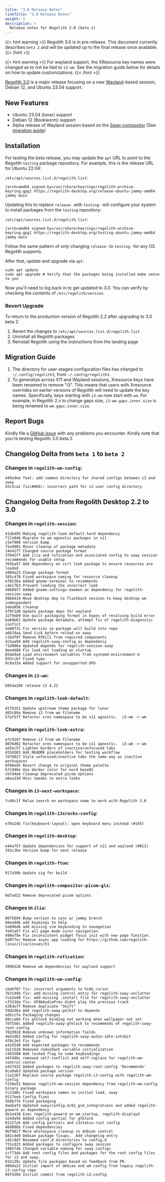```yaml
---
title: "3.0 Release Notes"
linkTitle: "3.0 Release Notes"
weight: 3
description: >
  Release notes for Regolith 3.0 (beta 2)
---
```


{{< hint warning >}}
Regolith 3.0 is in pre-release.  This document currently describes `beta 2` and will be updated up to the final release once available.
{{< /hint >}}

{{< hint warning >}}
For wayland support, the XResource key names were changed as to not be tied to `i3-wm`.  See the migration guide below for details on how to update customizations.
{{< /hint >}}

[Regolith 3.0](https://github.com/orgs/regolith-linux/projects/26) is a major release focusing on a new [Wayland](https://github.com/orgs/regolith-linux/projects/8)-based session, Debian 12, and Ubuntu 23.04 support.


## New Features

* Ubuntu 23.04 (lunar) support
* Debian 12 (Bookworm) support
* Alpha release of Wayland session based on the [Sway compositor](https://swaywm.org/) (See [migration guide](https://regolith-desktop.com/docs/howtos/install-sway/))

## Installation

For testing the beta release, you may update the `apt` URL to point to the Regolith `testing` package repository.  For example, this is the release URL for Ubuntu 22.04:

`/etc/apt/sources.list.d/regolith.list`:

```
[arch=amd64 signed-by=/usr/share/keyrings/regolith-archive-keyring.gpg] https://regolith-desktop.org/release-ubuntu-jammy-amd64 jammy main

```

Updating this to replace `release-` with `testing-` will configure your system to install packages from the `testing` repository:

`/etc/apt/sources.list.d/regolith.list`:

```
[arch=amd64 signed-by=/usr/share/keyrings/regolith-archive-keyring.gpg] https://regolith-desktop.org/testing-ubuntu-jammy-amd64 jammy main
```

Follow the same pattern of *only* changing `release-` to `testing-` for any OS Regolith supports.

After that, update and upgrade via `apt`:

```console
sudo apt update
sudo apt upgrade # Verify that the packages being installed make sense to you
```

Now you'll need to log back in to get updated to 3.0.  You can verify by checking the contents of `/etc/regolith/version`.

### Revert Upgrade

To return to the production version of Regolith 2.2 after upgrading to 3.0 beta 2:
1. Revert the changes to `/etc/apt/sources.list.d/regolith.list`
2. Uninstall all Regolith packages
3. Reinstall Regolith using the instructions from the landing page

## Migration Guide

1. The directory for user-staged configuration files has changed to `~/.config/regolith3`, from `~/.config/regolith2`.
2. To generalize across X11 and Wayland sessions, Xresource keys have been renamed to remove "i3".  This means that users with Xresource overrides on earlier versions of Regolith will need to update the key names.  Specifically, keys starting with `i3-wm` now start with `wm`.  For example, in Regolith 2.x to change gaps size, `i3-wm.gaps.inner.size` is being renamed to `wm.gaps.inner.size`.

## Report Bugs

Kindly file a [GitHub issue](https://github.com/regolith-linux/regolith-desktop/issues) with any problems you encounter.  Kindly note that you're testing Regolith 3.0 beta 2.

## Changelog Delta from `beta 1` to `beta 2`

### Changes in `regolith-wm-config`:
```
445edee feat: add common directory for shared configs between i3 and sway
d3c5ca2 fix(#866): incorrect path for i3 user config directory
```

## Changelog Delta from Regolith Desktop 2.2 to 3.0

### Changes in `regolith-session`:
```
41dbd95 Making regolith-look-default hard dependency
f17a946 Migrate to wm agnostic packages in x11
c5e7900 version bump
f5a9901 Minor cleanup of package metadata
14e41f7 Changed source package format
3f042ff Add ilia and rofication and associated config to sway session recommends for usable setup
765ba57 Add dependency on virt look package to ensure resources are loaded
a98da23 Change package format
385c478 Fixed workspace naming for resource cleanup
e78230a Added gnome-terminal to recommends
c4e17b3 Prevent loading the incorrect look
49b09f7 Added gnome-settings-daemon as dependency for regolith-session-sway
9968419 Move desktop dep to flashback session to keep desktop wm indenpendent
5aba956 cleanup
5f9f1d0 Update package deps for wayland
32f9eb9 Use quilt packaging format in hopes of resolving build error
be04b61 Update package metadata, attempt fix of regolith-diagnostic confict
5e80731 Fix version so package will build into repo
a6b7daa Send tick before reload on sway
c1bdf0f Remove RfKill from required components
4c5aa9d Add regolith-sway-config as dependency
71d906a Updated depends for regolith-session-sway
9ee4d88 Fix look not loading on startup
03ab9a4 Load environment variables from systemd-environment-d
933ccbf Fixed typo
9c9a33a Added support for unsupported GPU
```

### Changes in `i3-wm`:
```
b85da284 release i3 4.22
```

### Changes in `regolith-look-default`:
```
d1f8351 Update upstream theme package for lunar
403c89a Remove i3 from wm filename
57af57f Refactor xres namespace to be x11 agnostic.  i3-wm -> wm
```

### Changes in `regolith-look-extra`:
```
e7c9247 Remove i3 from wm filename
8076d02 Refactor xres namespace to be x11 agnostic.  i3-wm -> wm
ad3ec5f Lighten borders of inactive/unfocused tabs
d33d503 Add README placeholders for testing workflow
7d78827 Style unfocused/inactive tabs the same way as inactive workspaces
0f88ed5 Revert change to original theme palette
67c946e Use darker color for nord base02
cbfd4e6 Cleanup deprecated picom options
a6ea33d Misc tweaks to extra looks
```

### Changes in `i3-next-workspace`:
```
fc40c1f Relax search on workspace name to work with Regolith 3.0
```

### Changes in `regolith-i3xrocks-config`:
```
e70a24b fix(keyboard-layout): open keyboard menu instead (#145)
```

### Changes in `regolith-desktop`:
```
e44a757 Update dependencies for support of x11 and wayland (#812)
291c3be Version bump for next release
```

### Changes in `regolith-ftue`:
```
017a50b Update sig for build
```

### Changes in `regolith-compositor-picom-glx`:
```
0d7ad22 Remove deprecated picom options
```

### Changes in `ilia`:
```
86f5694 Bump version to sync w/ jammy branch
b8ea9d6 add keybings to help
5e096d6 add missing vim keybinding to navegation
fe91a57 Fix all page mode curor navigation.
490ef9e Fix inconsistent widget focus init with new page function.
bd977ec Remove async app loading for https://github.com/regolith-linux/ilia/issues/51
```

### Changes in `regolith-rofication`:
```
399b528 Remove wm dependencies for wayland support
```

### Changes in `regolith-wm-config`:
```
cbe6f87 fix: incorrect arguments to hide_cursor
7b3149b fix: add missing control entry for regolith-sway-unclutter
7ce2e40 fix: add missing .install file for regolith-sway-unclutter
cf333da fix: XF86AudioPrev didnt play the previous track
e36deff Remove duplicate "Shift"
59d2dba Add regolith-sway-polkit to depends
ed5ccfa Packaging changes
88cca6b Fix gtklock binding not working when wallpaper not set
7d7550c Added regolith-sway-gtklock to recommends of regolith-sway-root-config
702d92d Remove unknown information fields
4ed1662 Added config for regolith-sway-audio-idle-inhibit
4f8c2e5 Fix typo
e42d548 Add expected packages to recommends
3a11528 Removed redundant variable initialization
c943500 Add locked flag to some keybindings
447498c removed self-conflict and self-replace for regolith-wm-control-center
e437d32 Added packages to regolith-sway-root-config 'Recommends'
8ca9ab3 Updated package version
11a12bf Replace source package regolith-i3-config with regolith-wm-config
f258e51 Remove regolith-wm-session dependency from regolith-wm-config binary package
fc23d0c Fixed workspace names on initial load, sway
9117eeb Config fixes
5b9b7fe Fixed packaging
daebaf4 Updated sway/config.d/81_gsd_integrations and added regolith-powerd as dependency
6b1e430 Exec regolith-powerd on wm_startup, regolith-displayd
324da56 Added config partial for gtklock
01127a5 Add config partials and i3status-rust config
46d09bb Fixed dependencies
9bf981f More whitespace cleanup in debian control
b81cde0 Debian package fixups.  Add changelog entry
c02c847 Renamed conf.d directories to config.d
f31cd23 Added packages to configure sway session
1905f46 Changed variable naming for sway configs
ccf73eb Add root config files and packages for the root config files for i3 and sway.
01b139c Update file packages based on feedback from PR.
d89da22 Initial import of debian and wm config from legacy regolith-i3-config repo
09fd304 Initial commit from regolith-i3-config
```

